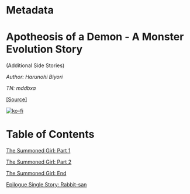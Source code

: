 # Metadata

# Apotheosis of a Demon - A Monster Evolution Story  
  
(Additional Side Stories)

_Author:_   _Harunohi Biyori_

_TN: mddbxa_

[\[Source\]](https://ncode.syosetu.com/n7529eu/)


[![ko-fi](https://ko-fi.com/img/githubbutton_sm.svg)](https://ko-fi.com/I2I117SQUE)



# Table of Contents

[The Summoned Girl: Part 1](./chapters/section_0001.md)

[The Summoned Girl: Part 2](./chapters/section_0002.md)

[The Summoned Girl: End](./chapters/section_0003.md)

[Epilogue Single Story: Rabbit-san](./chapters/section_0004.md)
